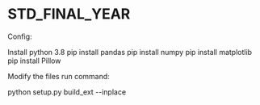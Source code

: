 # STD_FINAL_YEAR
Config:

Install python 3.8
pip install pandas
pip install numpy
pip install matplotlib
pip install Pillow

Modify the files run command: 

python setup.py build_ext  --inplace
